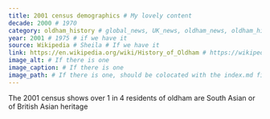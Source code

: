```yaml
---
title: 2001 census demographics # My lovely content
decade: 2000 # 1970
category: oldham_history # global_news, UK_news, oldham_news, oldham_history, towers, surrounding_estate # Always exactly one category
year: 2001 # 1975 # if we have it
source: Wikipedia # Sheila # If we have it
link: https://en.wikipedia.org/wiki/History_of_Oldham # https://wikipedia.org/dsdsadsa # If we have it
image_alt: # If there is one
image_caption: # If there is one
image_path: # If there is one, should be colocated with the index.md file in the folder
---
```


The 2001 census shows over 1 in 4 residents of oldham are South Asian or of British Asian heritage